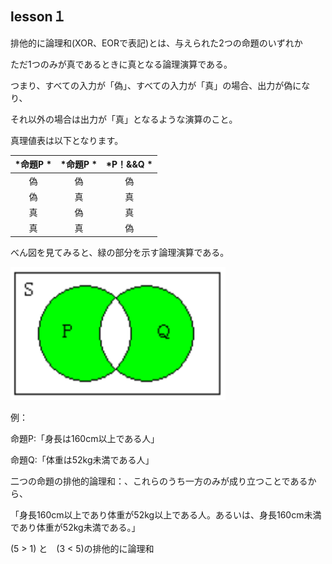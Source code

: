 lesson１
------------------

排他的に論理和(XOR、EORで表記)とは、与えられた2つの命題のいずれか

ただ1つのみが真であるときに真となる論理演算である。

つまり、すべての入力が「偽」、すべての入力が「真」の場合、出力が偽になり、

それ以外の場合は出力が「真」となるような演算のこと。

真理値表は以下となります。

| *命題P * | *命題P * | *P！&&Q * |
|:--------:|:--------:|:---------:|
| 偽 | 偽  |  偽  |
| 偽 | 真  |  真  |
| 真 | 偽  |  真  |
| 真 | 真  |  偽  |

べん図を見てみると、緑の部分を示す論理演算である。

![github PxorQ](/images/PxorQ.png)

例：

命題P:「身長は160cm以上である人」

命題Q:「体重は52kg未満である人」

二つの命題の排他的論理和：、これらのうち一方のみが成り立つことであるから、

「身長160cm以上であり体重が52kg以上である人。あるいは、身長160cm未満であり体重が52kg未満である。」

(5 > 1) と　(3 < 5)の排他的に論理和